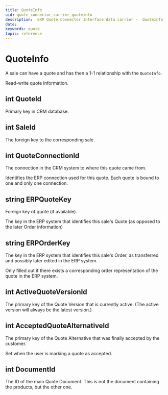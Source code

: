 ```yaml
---
title: QuoteInfo
uid: quote_connector_carrier_quoteinfo
description:  ERP Quote Connector Interface data carrier -  QuoteInfo
date:
keywords: quote
topic: reference
---
```


# QuoteInfo

A sale can have a quote and has then a 1-1 relationship with the `QuoteInfo`.

Read-write quote information.

## int QuoteId

Primary key in CRM database.

## int SaleId

The foreign key to the corresponding sale.

## int QuoteConnectionId

The connection in the CRM system to where this quote came from.

Identifies the ERP connection used for this quote. Each quote is bound to one and only one connection.

## string ERPQuoteKey

Foreign key of quote (if available).

The key in the ERP system that identifies this sale's Quote (as opposed to the later Order information)

## string ERPOrderKey

The key in the ERP system that identifies this sale's Order, as transferred and possibly later edited in the ERP system.

Only filled out if there exists a corresponding order representation of the quote in the ERP system.

## int ActiveQuoteVersionId

The primary key of the Quote Version that is currently active. (The active version will always be the latest version.)

## int AcceptedQuoteAlternativeId

The primary key of the Quote Alternative that was finally accepted by the customer.

Set when the user is marking a quote as accepted.

## int DocumentId

The ID of the main Quote Document. This is not the document containing the products, but the other one.

